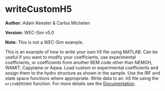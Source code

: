 # writeCustomH5

**Author:**  	Adam Keester & Carlos Michelen

**Version:** 	WEC-Sim v5.0

**Note:**	This is not a WEC-Sim example.

This is an example of how to write your own h5 file using MATLAB.
Can be useful if you want to modify your coefficients, use experimental coefficients, or coefficients from another BEM code other than NEMOH, WAMIT, Capytaine or Aqwa.
Load custom or experimental coefficients and assign them to the hydro structure as shown in the sample. 
Use the IRF and state space functions where appropriate. 
Write data to an .h5 file using the ``writeBEMIOH5`` function.
For more details see the [Documentation](https://wec-sim.github.io/WEC-Sim/master/user/advanced_features.html#writing-your-own-h5-file).